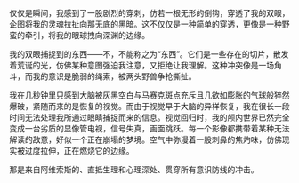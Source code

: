 
仅仅是瞬间，我感到了一股剧烈的穿刺，仿若一根无形的倒钩，穿透了我的双眼，企图将我的灵魂拉扯向那无底的黑暗。这不仅仅是一种简单的穿透，更像是一种野蛮的牵引，将我的眼球拽向深渊的边缘。

我的双眼捕捉到的东西——不，不能称之为“东西”。它们是一些存在的切片，散发着荒诞的光，仿佛某种意图强迫我注意，又拒绝让我理解。这种冲突像是一场角斗，而我的意识是脆弱的绳索，被两头野兽争抢撕扯。

我在几秒钟里只感到大脑被灰黑空白与马赛克斑点充斥且几欲如膨胀的气球般猝然爆破，紧随而来的是恢复的视觉。而由于视觉早于大脑的异样恢复，我在很长一段时间无法处理我所通过眼睛捕捉而来的信息。视觉回归时，我的颅内世界已然完全变成一台劣质的显像管电视，信号失真，画面跳跃。每一个影像都携带着某种无法解读的敌意，好似一个正在崩塌的梦境。空气中弥漫着一股刺鼻的焦灼味，仿佛现实被过度拉伸，正在燃烧它的边缘。

那是来自阿维索斯的、直抵生理和心理深处、贯穿所有意识防线的冲击。